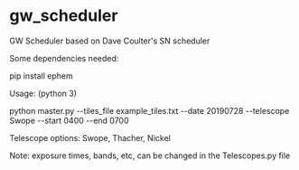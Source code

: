 # gw_scheduler
GW Scheduler based on Dave Coulter's SN scheduler

Some dependencies needed: 

pip install ephem

Usage: (python 3)


python master.py --tiles_file example_tiles.txt --date 20190728 --telescope Swope --start 0400 --end 0700

Telescope options: Swope, Thacher, Nickel

Note: exposure times, bands, etc, can be changed in the Telescopes.py file
